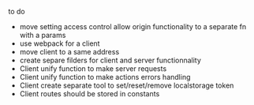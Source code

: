to do
- move setting access control allow origin functionality to a separate fn with a params
- use webpack for a client
- move client to a same address
- create separe filders for client and server functionnality
- Client unify function to make server requests
- Client unify function to make actions errors handling
- Client create separate tool to set/reset/remove localstorage token
- Client routes should be stored in constants